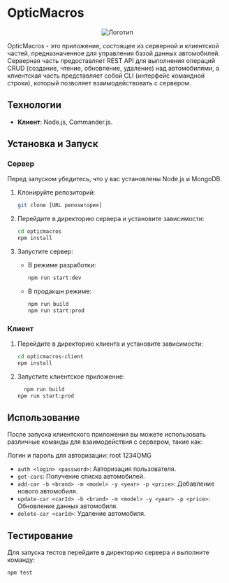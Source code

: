 # OpticMacros

<p align="center">
  <img src="https://optimacros.com/wp-content/uploads/2019/12/optimacros-logo.png" alt="Логотип">
</p>

OpticMacros - это приложение, состоящее из серверной и клиентской частей, предназначенное для управления базой данных автомобилей. Серверная часть предоставляет REST API для выполнения операций CRUD (создание, чтение, обновление, удаление) над автомобилями, а клиентская часть представляет собой CLI (интерфейс командной строки), который позволяет взаимодействовать с сервером.

## Технологии

- **Клиент**: Node.js, Commander.js.

## Установка и Запуск

### Сервер

Перед запуском убедитесь, что у вас установлены Node.js и MongoDB.

1. Клонируйте репозиторий:

   ```bash
   git clone [URL репозитория]
   ```

2. Перейдите в директорию сервера и установите зависимости:

   ```bash
   cd opticmacros
   npm install
   ```

3. Запустите сервер:

   - В режиме разработки:

     ```bash
     npm run start:dev
     ```

   - В продакшн режиме:

     ```bash
     npm run build
     npm run start:prod
     ```

### Клиент

1. Перейдите в директорию клиента и установите зависимости:

   ```bash
   cd opticmacros-client
   npm install
   ```

2. Запустите клиентское приложение:

   ```bash
	 npm run build
   npm run start:prod
   ```

## Использование

После запуска клиентского приложения вы можете использовать различные команды для взаимодействия с сервером, такие как:

Логин и пароль для авторизации: root 1234OMG

- `auth <login> <password>`: Авторизация пользователя.
- `get-cars`: Получение списка автомобилей.
- `add-car -b <brand> -m <model> -y <year> -p <price>`: Добавление нового автомобиля.
- `update-car <carId> -b <brand> -m <model> -y <year> -p <price>`: Обновление данных автомобиля.
- `delete-car <carId>`: Удаление автомобиля.

## Тестирование

Для запуска тестов перейдите в директорию сервера и выполните команду:

```bash
npm test
```